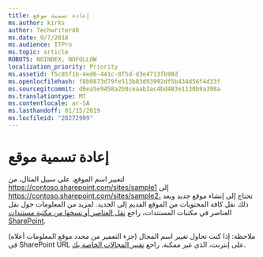 ```yaml
---
title: إعادة تسمية موقع
ms.author: kirks
author: Techwriter40
ms.date: 9/7/2018
ms.audience: ITPro
ms.topic: article
ROBOTS: NOINDEX, NOFOLLOW
localization_priority: Priority
ms.assetid: f5c85f1b-4ed6-441c-8f5d-d3e4713fb98d
ms.openlocfilehash: f8b0873d79fe513b83d93992df5b434d56f4d33f
ms.sourcegitcommit: d6ea5e9458a2b8ceaab3ac4bd483e1130b9a398a
ms.translationtype: MT
ms.contentlocale: ar-SA
ms.lasthandoff: 01/15/2019
ms.locfileid: "28272909"
---
```

# <a name="rename-a-site"></a>إعادة تسمية موقع

لتغيير اسم الموقع، على سبيل المثال، من https://contoso.sharepoint.com/sites/sample1 إلى https://contoso.sharepoint.com/sites/sample2، تحتاج إلى إنشاء موقع جديد وبعد ذلك نقل كافة المحتويات من الموقع القديم إلى الجديد. لمزيد من المعلومات حول نقل العناصر في مكتبات المستندات، راجع [نقل العناصر أو نسخها من مكتبة مستندات SharePoint](https://go.microsoft.com/fwlink/?Linkid=2018691).
  
ملاحظة: إذا كنت تحاول تغيير اسم المجال (جزء التعمير من محدد موقع المعلومات أعلاه) في SharePoint URL على إنترنت، الذي غير ممكنة. راجع [تغيير المجالات الخاصة بك](https://go.microsoft.com/fwlink/?Linkid=2018696).
  

